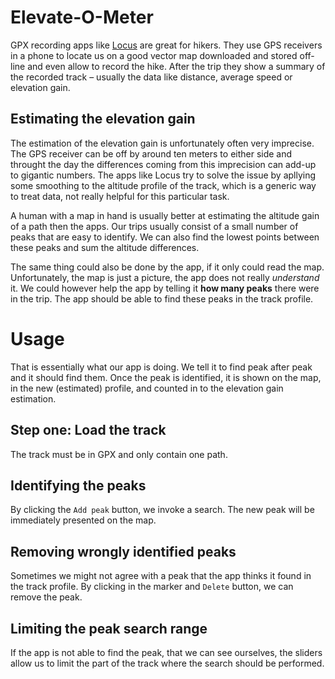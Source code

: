 # Elevate-O-Meter

GPX recording apps like [Locus](http://www.locusmap.eu/) are great for hikers.
They use GPS receivers in a phone to locate us on a good vector map downloaded
and stored off-line and even allow to record the hike. After the trip they show
a summary of the recorded track – usually the data like distance, average speed
or elevation gain.

## Estimating the elevation gain

The estimation of the elevation gain is unfortunately often very imprecise.
The GPS receiver can be off by around ten meters to either side and throught the
day the differences coming from this imprecision can add-up to gigantic numbers.
The apps like Locus try to solve the issue by apllying some smoothing to the
altitude profile of the track, which is a generic way to treat data, not really
helpful for this particular task.

A human with a map in hand is usually better at estimating the altitude gain of
a path then the apps. Our trips usually consist of a small number of peaks that
are easy to identify. We can also find the lowest points between these peaks and
sum the altitude differences.

The same thing could also be done by the app, if it only could read the map.
Unfortunately, the map is just a picture, the app does not really _understand_
it. We could however help the app by telling it **how many peaks** there were
in the trip. The app should be able to find these peaks in the track profile.

# Usage

That is essentially what our app is doing. We tell it to find peak after peak
and it should find them. Once the peak is identified, it is shown on the map,
in the new (estimated) profile, and counted in to the elevation gain estimation.

## Step one: Load the track

The track must be in GPX and only contain one path.

## Identifying the peaks

By clicking the `Add peak` button, we invoke a search. The new peak will be
immediately presented on the map.

## Removing wrongly identified peaks

Sometimes we might not agree with a peak that the app thinks it found in the
track profile. By clicking in the marker and `Delete` button, we can remove the
peak.

## Limiting the peak search range

If the app is not able to find the peak, that we can see ourselves, the sliders
allow us to limit the part of the track where the search should be performed.